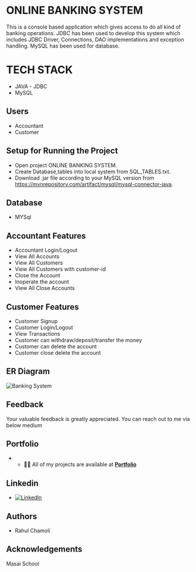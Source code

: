 # ONLINE BANKING SYSTEM 

This is a console based application which gives access to do all kind of banking operations. JDBC has been used to develop this system which includes JDBC Driver, Connections, DAO implementations and exception handling. MySQL has been used for database.

# TECH STACK
- JAVA - JDBC
- MySQL

## Users
- Accountant
- Customer

## Setup for Running the Project
- Open project ONLINE BANKING SYSTEM.
- Create Database,tables into local system from SQL_TABLES.txt.
- Download .jar file according to your MySQL version from https://mvnrepository.com/artifact/mysql/mysql-connector-java.


## Database 
- MYSql


## Accountant Features

- Accountant Login/Logout
- View All Accounts
- View All Customers
- View All Customers with customer-id
- Close the Account
- Inoperate the account
- View All Close Accounts 

## Customer Features
- Customer Signup
- Customer Login/Logout
- View Transactions
- Customer can withdraw/deposit/transfer the money
- Customer can delete the account
- Customer close delete the account

## ER Diagram


![Banking System](https://user-images.githubusercontent.com/79252872/236632862-59f1db78-a22e-4631-999c-cb65a26bf56e.png)

## Feedback
Your valuable feedback is greatly appreciated. You can reach out to me via below medium

## Portfolio
  - - 👨‍💻 All of my projects are available at **[Portfolio](https://rahulchamoli12.github.io/)**
  
## Linkedin
- [![LinkedIn](https://img.shields.io/badge/LinkedIn-%230077B5.svg?logo=linkedin&logoColor=white)](https://linkedin.com/in/https://www.linkedin.com/in/rahul-chamoli-2b1299167/) 

## Authors
- Rahul Chamoli

## Acknowledgements
Masai School
